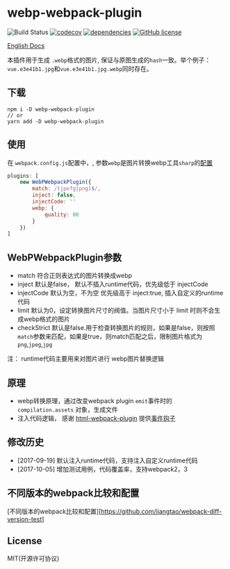 # webp-webpack-plugin

![Build Status](https://travis-ci.org/jiangtao/webp-webpack-plugin.svg?branch=master)
[![codecov](https://img.shields.io/codecov/c/github/jiangtao/webp-webpack-plugin.svg?style=flat-square)](https://codecov.io/gh/jiangtao/webp-webpack-plugin)
[![dependencies](https://img.shields.io/david/jiangtao/webp-webpack-plugin.svg?style=flat-square)](https://david-dm.org/jiangtao/webp-webpack-plugin)
[![GitHub license](https://img.shields.io/badge/license-MIT-blue.svg)](https://raw.githubusercontent.com/jiangtao/webp-webpack-plugin/master/LICENSE)

[English Docs](./README.md)

本插件用于生成 `.webp`格式的图片, 保证与原图生成的`hash`一致。举个例子： `vue.e3e41b1.jpg`和`vue.e3e41b1.jpg.webp`同时存在。 

## 下载

```npm
npm i -D webp-webpack-plugin 
// or
yarn add -D webp-webpack-plugin
```

## 使用

在 `webpack.config.js`配置中，, 参数`webp`是图片转换webp工具`sharp`的[配置](http://sharp.dimens.io/en/stable/api-output/#webp) 

```javascript
plugins: [
    new WebPWebpackPlugin({
        match: /(jpe?g|png)$/,
        inject: false, 
        injectCode: '' 
        webp: {
            quality: 80
        }
    })
]
```

## WebPWebpackPlugin参数

- match 符合正则表达式的图片转换成webp
- inject 默认是false， 默认不插入runtime代码，优先级低于 injectCode
- injectCode 默认为空，不为空 优先级高于 inject:true, 插入自定义的runtime代码
- limit 默认为0，设定转换图片尺寸的阀值。当图片尺寸小于 limit 时则不会生成webp格式的图片
- checkStrict 默认是false.用于检查转换图片的规则，如果是false，则按照`match`参数来匹配，如果是true，则match匹配之后，限制图片格式为`png`,`jpeg`,`jpg`

注： runtime代码主要用来对图片进行 webp图片替换逻辑


## 原理

- webp转换原理，通过改变webpack plugin `emit`事件时的 `compilation.assets` 对象，生成文件
- 注入代码逻辑， 感谢 [html-webpack-plugin](https://github.com/jantimon/html-webpack-plugin) 提供[事件钩子](https://github.com/jantimon/html-webpack-plugin#events)

## 修改历史

- [2017-09-19] 默认注入runtime代码，支持注入自定义runtime代码
- [2017-10-05] 增加测试用例，代码覆盖率，支持webpack2，3


## 不同版本的webpack比较和配置 

[不同版本的webpack比较和配置][https://github.com/jiangtao/webpack-diff-version-test]

## License 

MIT(开源许可协议)



